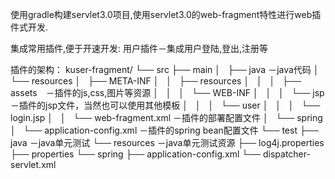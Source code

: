 使用gradle构建servlet3.0项目,使用servlet3.0的web-fragment特性进行web插件式开发.

集成常用插件,便于开速开发:
用户插件－集成用户登陆,登出,注册等


插件的架构：
kuser-fragment/
└── src
    ├── main
    │   ├── java －java代码
    │   └── resources
    │       ├── META-INF
    │       │   ├── resources
    │       │   │   ├── assets　－插件的js,css,图片等资源
    │       │   │   └── WEB-INF
    │       │   │       └── jsp －插件的jsp文件，当然也可以使用其他模板
    │       │   │           └── user
    │       │   │               └── login.jsp
    │       │   └── web-fragment.xml －插件的部署配置文件
    │       └── spring
    │           └── application-config.xml －插件的spring bean配置文件
    └── test
        ├── java －java单元测试
        └── resources  －java单元测试资源
            ├── log4j.properties
            ├── properties
            └── spring
                ├── application-config.xml
                └── dispatcher-servlet.xml

